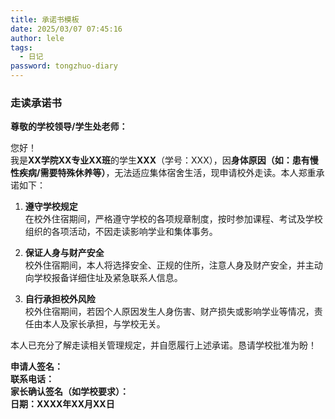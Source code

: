 ```yaml
---
title: 承诺书模板
date: 2025/03/07 07:45:16
author: lele
tags:
  - 日记
password: tongzhuo-diary
---
```

### **走读承诺书**

**尊敬的学校领导/学生处老师：**

您好！  
我是**XX学院XX专业XX班**的学生**XXX**（学号：XXX），因**身体原因（如：患有慢性疾病/需要特殊休养等）**，无法适应集体宿舍生活，现申请校外走读。本人郑重承诺如下：  

1. **遵守学校规定**  
   在校外住宿期间，严格遵守学校的各项规章制度，按时参加课程、考试及学校组织的各项活动，不因走读影响学业和集体事务。  

2. **保证人身与财产安全**  
   校外住宿期间，本人将选择安全、正规的住所，注意人身及财产安全，并主动向学校报备详细住址及紧急联系人信息。  

3. **自行承担校外风险**  
   校外住宿期间，若因个人原因发生人身伤害、财产损失或影响学业等情况，责任由本人及家长承担，与学校无关。  

本人已充分了解走读相关管理规定，并自愿履行上述承诺。恳请学校批准为盼！  

**申请人签名：**  
**联系电话：**  
**家长确认签名（如学校要求）：**  
**日期：XXXX年XX月XX日**  
